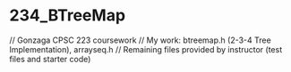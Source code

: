 # 234_BTreeMap
// Gonzaga CPSC 223 coursework 
// My work: btreemap.h (2-3-4 Tree Implementation), arrayseq.h
// Remaining files provided by instructor (test files and starter code)
